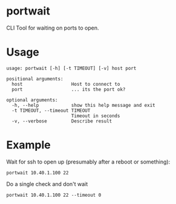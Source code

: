 portwait
=========

CLI Tool for waiting on ports to open.

# Usage

    usage: portwait [-h] [-t TIMEOUT] [-v] host port

    positional arguments:
      host                  Host to connect to
      port                  ... its the port ok?

    optional arguments:
      -h, --help            show this help message and exit
      -t TIMEOUT, --timeout TIMEOUT
                            Timeout in seconds
      -v, --verbose         Describe result

# Example

Wait for ssh to open up (presumably after a reboot or something):

    portwait 10.40.1.100 22

Do a single check and don't wait

    portwait 10.40.1.100 22 --timeout 0
